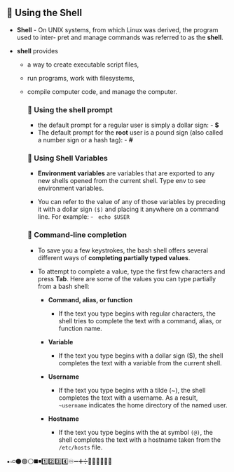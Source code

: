 ## 🔷 Using the Shell

- **Shell** - On UNIX systems, from which Linux was derived, the program used to inter-
pret and manage commands was referred to as the **shell**.

- **shell** provides 
  - a way to create executable script files, 
  - run programs, work with filesystems, 
  - compile computer code, and manage the computer.

    ### 🔹 Using the shell prompt
      - the default prompt for a regular user is simply a dollar sign: - **$**
      - The default prompt for the **root** user is a pound sign (also called a number sign or a hash tag): - **#**

    ### 🔹 Using Shell Variables
      
      - **Environment variables** are variables that are exported to any new shells opened from the current shell. Type env to see environment variables.
      
      - You can refer to the value of any of those variables by preceding it with a dollar sign `($)` and placing it anywhere on a command line. For example: -  ` echo $USER`


    ### 🔹 Command-line completion
      - To save you a few keystrokes, the bash shell offers several different ways of **completing partially typed values**. 
      
      - To attempt to complete a value, type the first few characters and press **Tab**. Here are some of the values you can type partially from a bash shell: 
        
        - **Command, alias, or function** 
          - If the text you type begins with regular characters, the shell tries to complete the text with a command, alias, or function name.
        
        - **Variable** 
          - If the text you type begins with a dollar sign ($), the shell completes the text with a variable from the current shell.
        
        - **Username** 
          - If the text you type begins with a tilde (~), the shell completes the text with a username. As a result, `~username` indicates the home directory of the named user.
        
        - **Hostname** 
          - If the text you type begins with the at symbol `(@)`, the shell completes the text with a hostname taken from the `/etc/hosts` file.













▪️▫️◽️⚫️🟢⚪️◼️◾️1️⃣2️⃣3️⃣4️⃣♾➖➕➗🔺🔸🔻🔹🔶🔷